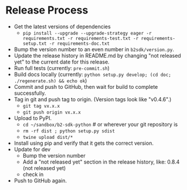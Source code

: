# Release Process

- Get the latest versions of dependencies
  - `pip install --upgrade --upgrade-strategy eager -r requirements.txt -r requirements-test.txt -r requirements-setup.txt -r requirements-doc.txt`
- Bump the version number to an even number in `b2sdk/version.py`.
- Update the release history in README.md by changing "not released yet" to the current date for this release.
- Run full tests (currently: `pre-commit.sh`)
- Build docs locally (currently: `python setup.py develop; (cd doc; ./regenerate.sh) && echo ok`)
- Commit and push to GitHub, then wait for build to complete successfully.
- Tag in git and push tag to origin.  (Version tags look like "v0.4.6".)
    - `git tag vx.x.x`
    - `git push origin vx.x.x`
- Upload to PyPI.
  - `cd ~/sandbox/b2-sdk-python`    # or wherever your git repository is
  - `rm -rf dist ; python setup.py sdist`
  - `twine upload dist/*`
- Install using pip and verify that it gets the correct version.
- Update for dev
  - Bump the version number
  - Add a "not released yet" section in the release history, like: 0.8.4 (not released yet)
  - check in
- Push to GitHub again.